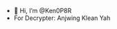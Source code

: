 - 👋 Hi, I’m @Ken0P8R
- For Decrypter: Anjwing Klean Yah
<!---
Ken0P8R/Ken0P8R is a ✨ special ✨ repository because its `README.md` (this file) appears on your GitHub profile.
You can click the Preview link to take a look at your changes.
--->
